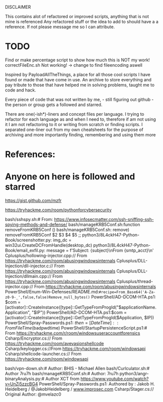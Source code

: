DISCLAIMER

This contains alot of refactored or improved scripts, anything that is not mine is referenced
Any refactored stuff or the idea to add to should have a a reference. If not please message me so I can attribute.

# TODO 
Find or make percentage script to show how much this is NOT my work!
correctFileEnc.sh Not working! -> change to find fileencoding aswell

Inspired by PayloadAllTheThings, a place for all those cool scripts I have found or made that have come in use.
An archive to store everything and pay tribute to those that have helped me in solving problems, taught me to code and hack.

Every piece of code that was not written by me, - still figuring out github - the person or group gets a followed and starred.


There are one(-ish*)-liners and concept files per language.
I trying to refactor for each language as and when I need to, therefore if am not using it I am not refactoring to it or writing from scratch or finding scripts.
I separated one-liner out from my own cheatsheets for the purpose of archiving and more importantly finding, remembering and using them more


# References:
# Anyone on here is followed and starred

https://gist.github.com/mzfr 

https://tryhackme.com/room/pythonforcybersecurity

bash/sshspy.sh:# From: https://www.infosecmatter.com/ssh-sniffing-ssh-spying-methods-and-defense/
bash/manageKRB5Conf.sh:function removeFromKRB5Conf ()
bash/manageKRB5Conf.sh:        remove) removeFromKRB5Conf $2 $3 $4 $5 ;;
python3/8L4ckH47-Python-Book/screenshotter.py:    img_dc = win32ui.CreateDCFromHandle(desktop_dc)
python3/8L4ckH47-Python-Book/email_exfil.py:    message = f'Subject: {subject}\nFrom {smtp_acct}\n'
Cplusplus/hollowing-injector.cpp:// From https://tryhackme.com/room/abusingwindowsinternals
Cplusplus/DLL-Injection/dll-injector.c:// From https://tryhackme.com/room/abusingwindowsinternals
Cplusplus/DLL-Injection/dllmain.cpp:// From https://tryhackme.com/room/abusingwindowsinternals
Cplusplus/thread-injector.cpp:// From https://tryhackme.com/room/abusingwindowsinternals
PowerShell/Enum-Win-Defenses/README.md:`#recipe=From_Base64('A-Za-z0-9-_',false,false)Remove_null_bytes()`
PowerShell/AD-DCOM-HTA.ps1:     $com = [activator]::CreateInstance([type]::GetTypeFromProgId("$applicationName.Application", "$IP"))
PowerShell/AD-DCOM-HTA.ps1:$com = [activator]::CreateInstance([type]::GetTypeFromProgId($Application, $IP))
PowerShell/Spray-Passwords.ps1:                            $then = [DateTime]::FromFileTime($badpwdtime)
PowerShell/StartupPersistenceScript.ps1:# From https://tryhackme.com/r/room/windowsuseraccountforensics
Csharp/Encryptor.cs:// From https://tryhackme.com/room/avevasionshellcode
Csharp/keylogger.cs://From https://tryhackme.com/room/windowsapi
Csharp/shellcode-launcher.cs:// From https://tryhackme.com/room/windowsapi

bash/vpn-down.sh:# Author: BHIS - Michael Allen
bash/Curlculator.sh:# Author 7ru7h
bash/manageKRB5Conf.sh:# Author: 7ru7h
python3/angr-binaryAnalysis.py:# Author XCT from https://www.youtube.com/watch?v=UnZj5zzcBG4
PowerShell/Spray-Passwords.ps1:    Authored by    : Jakob H. Heidelberg / @JakobHeidelberg / www.improsec.com
Csharp/Stager.cs:// Original Author: @mvelazc0
